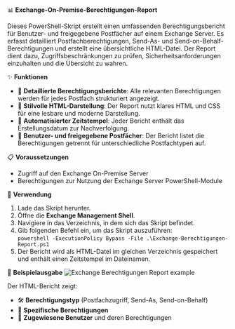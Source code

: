 📊 **Exchange-On-Premise-Berechtigungen-Report**

Dieses PowerShell-Skript erstellt einen umfassenden Berechtigungsbericht für Benutzer- und freigegebene Postfächer auf einem Exchange Server. Es erfasst detailliert Postfachberechtigungen, Send-As- und Send-on-Behalf-Berechtigungen und erstellt eine übersichtliche HTML-Datei. Der Report dient dazu, Zugriffsbeschränkungen zu prüfen, Sicherheitsanforderungen einzuhalten und die Übersicht zu wahren.

✨ **Funktionen**

- 🔎 **Detaillierte Berechtigungsberichte**: Alle relevanten Berechtigungen werden für jedes Postfach strukturiert angezeigt.
- 📄 **Stilvolle HTML-Darstellung**: Der Report nutzt klares HTML und CSS für eine lesbare und moderne Darstellung.
- 📅 **Automatisierter Zeitstempel**: Jeder Bericht enthält das Erstellungsdatum zur Nachverfolgung.
- 👥 **Benutzer- und freigegebene Postfächer**: Der Bericht listet die Berechtigungen getrennt für unterschiedliche Postfachtypen auf.

📋 **Voraussetzungen**

- Zugriff auf den Exchange On-Premise Server
- Berechtigungen zur Nutzung der Exchange Server PowerShell-Module

🚀 **Verwendung**

1. Lade das Skript herunter.
2. Öffne die **Exchange Management Shell**.
3. Navigiere in das Verzeichnis, in dem sich das Skript befindet.
4. Gib folgenden Befehl ein, um das Skript auszuführen:  
   `powershell -ExecutionPolicy Bypass -File .\Exchange-Berechtigungen-Report.ps1`
5. Der Bericht wird als HTML-Datei im gleichen Verzeichnis gespeichert und enthält einen Zeitstempel im Dateinamen.

📘 **Beispielausgabe**
![Exchange Berechtigungen Report example](https://github.com/user-attachments/assets/1a1ddb12-40ea-41b4-9251-cb9cdcc42260)

Der HTML-Bericht zeigt:

- 🛠 **Berechtigungstyp** (Postfachzugriff, Send-As, Send-on-Behalf)
- 🧾 **Spezifische Berechtigungen**
- 👤 **Zugewiesene Benutzer** und deren Berechtigungen

